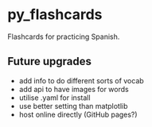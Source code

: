 # py_flashcards

Flashcards for practicing Spanish.

## Future upgrades
* add info to do different sorts of vocab
* add api to have images for words
* utilise .yaml for install
* use better setting than matplotlib
* host online directly (GitHub pages?)
